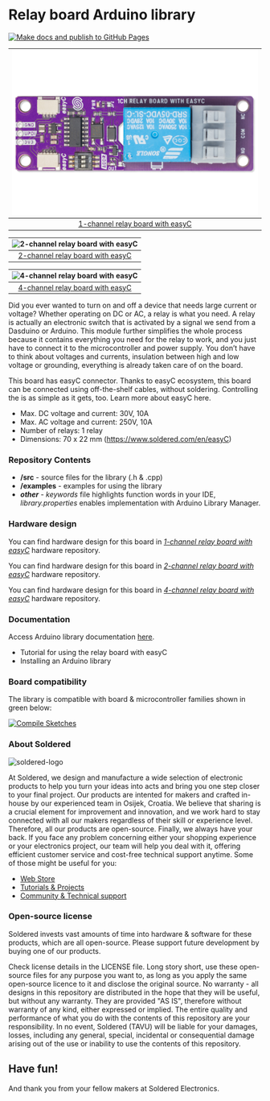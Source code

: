 # Relay board Arduino library

[![Make docs and publish to GitHub Pages](https://github.com/SolderedElectronics/Soldered-Relay-Arduino-Library/actions/workflows/make_docs.yml/badge.svg?branch=dev)](https://github.com/SolderedElectronics/Soldered-Relay-Arduino-Library/actions/workflows/make_docs.yml)

| ![1-channel relay board with easyC](https://github.com/SolderedElectronics/1-channel-relay-board-with-easyC-hardware-design/blob/main/OUTPUTS/V1.1.1/333021.jpg) |
| :--------------------------------------------------------------------------------------------------------------------------------------------------------------: |
|                                                [1-channel relay board with easyC](https://www.solde.red/333021)                                                  |
                 
| ![2-channel relay board with easyC](https://upload.wikimedia.org/wikipedia/commons/8/8f/Example_image.svg) |
| :--------------------------------------------------------------------------------------------------------: |
|                      [2-channel relay board with easyC](https://www.solde.red/333025)                      |

| ![4-channel relay board with easyC](https://upload.wikimedia.org/wikipedia/commons/8/8f/Example_image.svg) |
| :--------------------------------------------------------------------------------------------------------: |
|                      [4-channel relay board with easyC](https://www.solde.red/333216)                      |

Did you ever wanted to turn on and off a device that needs large current or voltage? Whether operating on DC or AC, a relay is what you need. A relay is actually an electronic switch that is activated by a signal we send from a Dasduino or Arduino. This module further simplifies the whole process because it contains everything you need for the relay to work, and you just have to connect it to the microcontroller and power supply. You don’t have to think about voltages and currents, insulation between high and low voltage or grounding, everything is already taken care of on the board.

This board has easyC connector. Thanks to easyC ecosystem, this board can be connected using off-the-shelf cables, without soldering. Controlling the is as simple as it gets, too. Learn more about easyC here.

- Max. DC voltage and current: 30V, 10A
- Max. AC voltage and current: 250V, 10A
- Number of relays: 1 relay
- Dimensions: 70 x 22 mm (https://www.soldered.com/en/easyC)

### Repository Contents

- **/src** - source files for the library (.h & .cpp)
- **/examples** - examples for using the library
- **_other_** - _keywords_ file highlights function words in your IDE, _library.properties_ enables implementation with Arduino Library Manager.

### Hardware design

You can find hardware design for this board in [_1-channel relay board with easyC_](https://github.com/SolderedElectronics/1-channel-relay-board-with-easyC-hardware-design) hardware repository.

You can find hardware design for this board in [_2-channel relay board with easyC_](https://github.com/SolderedElectronics/1-channel-relay-board-with-easyC-hardware-design) hardware repository.

You can find hardware design for this board in [_4-channel relay board with easyC_](https://github.com/SolderedElectronics/1-channel-relay-board-with-easyC-hardware-design) hardware repository.

### Documentation

Access Arduino library documentation [here](https://SolderedElectronics.github.io/Soldered-Relay-Arduino-Library/).

- Tutorial for using the relay board with easyC
- Installing an Arduino library

### Board compatibility

The library is compatible with board & microcontroller families shown in green below:

[![Compile Sketches](http://github-actions.40ants.com/e-radionicacom/Soldered-Relay-Arduino-Library/matrix.svg?branch=dev&only=Compile%20Sketches)](https://github.com/SolderedElectronics/Soldered-Relay-Arduino-Library/actions/workflows/compile_test.yml)

### About Soldered

<img src="https://raw.githubusercontent.com/e-radionicacom/Soldered-Generic-Arduino-Library/dev/extras/Soldered-logo-color.png" alt="soldered-logo" width="500"/>

At Soldered, we design and manufacture a wide selection of electronic products to help you turn your ideas into acts and bring you one step closer to your final project. Our products are intented for makers and crafted in-house by our experienced team in Osijek, Croatia. We believe that sharing is a crucial element for improvement and innovation, and we work hard to stay connected with all our makers regardless of their skill or experience level. Therefore, all our products are open-source. Finally, we always have your back. If you face any problem concerning either your shopping experience or your electronics project, our team will help you deal with it, offering efficient customer service and cost-free technical support anytime. Some of those might be useful for you:

- [Web Store](https://www.soldered.com/shop)
- [Tutorials & Projects](https://soldered.com/learn)
- [Community & Technical support](https://soldered.com/community)

### Open-source license

Soldered invests vast amounts of time into hardware & software for these products, which are all open-source. Please support future development by buying one of our products.

Check license details in the LICENSE file. Long story short, use these open-source files for any purpose you want to, as long as you apply the same open-source licence to it and disclose the original source. No warranty - all designs in this repository are distributed in the hope that they will be useful, but without any warranty. They are provided "AS IS", therefore without warranty of any kind, either expressed or implied. The entire quality and performance of what you do with the contents of this repository are your responsibility. In no event, Soldered (TAVU) will be liable for your damages, losses, including any general, special, incidental or consequential damage arising out of the use or inability to use the contents of this repository.

## Have fun!

And thank you from your fellow makers at Soldered Electronics.
